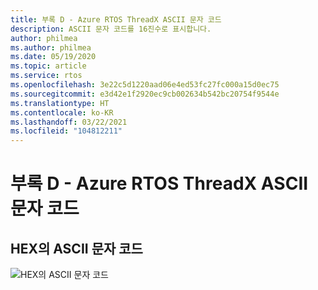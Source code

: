 ```yaml
---
title: 부록 D - Azure RTOS ThreadX ASCII 문자 코드
description: ASCII 문자 코드를 16진수로 표시합니다.
author: philmea
ms.author: philmea
ms.date: 05/19/2020
ms.topic: article
ms.service: rtos
ms.openlocfilehash: 3e22c5d1220aad06e4ed53fc27fc000a15d0ec75
ms.sourcegitcommit: e3d42e1f2920ec9cb002634b542bc20754f9544e
ms.translationtype: HT
ms.contentlocale: ko-KR
ms.lasthandoff: 03/22/2021
ms.locfileid: "104812211"
---
```

# <a name="appendix-d---azure-rtos-threadx-ascii-character-codes"></a>부록 D - Azure RTOS ThreadX ASCII 문자 코드

## <a name="ascii-character-codes-in-hex"></a>HEX의 ASCII 문자 코드

![HEX의 ASCII 문자 코드](./media/user-guide/ascii-character-codes-hex.png)
